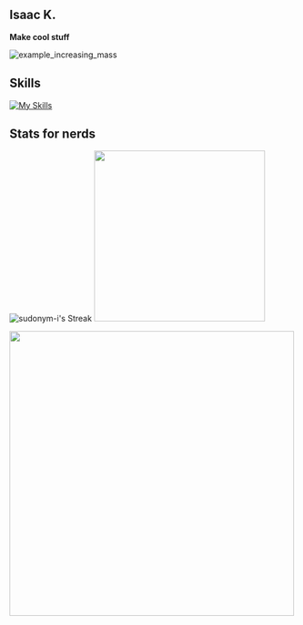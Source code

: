 
## Isaac K.

**Make cool stuff**

![example_increasing_mass](https://github.com/user-attachments/assets/e46cce9b-97fb-445c-b338-9a7baf30197b) 
## Skills
[![My Skills](https://skillicons.dev/icons?i=py,pytorch,tensorflow,cpp,bash,js,react,java,html,cmake,linux,git,netlify,wsl,obsidian,raspberrypi,arduino,mariadb,nodejs,powershell,css&perline=9)](https://skillicons.dev)
## Stats for nerds
![sudonym-i's Streak](https://github-readme-streak-stats.herokuapp.com/?user=sudonym-i&theme=gruvbox&hide_border=false) 
<a href="https://wakatime.com"><img src="https://wakatime.com/share/@izzzzzy/3cdb898e-f3d0-4415-bdba-600ca59087eb.png" width="300px"/></a>

<a href="https://wakatime.com"><img src="https://wakatime.com/share/@izzzzzy/b8d60f4d-8382-441f-acd8-dd0b3bb5ae62.png" width="500px"/></a>
